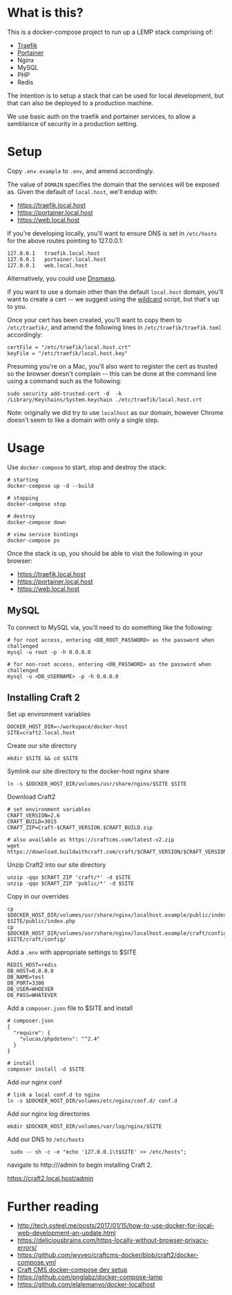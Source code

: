 # What is this?

This is a docker-compose project to run up a LEMP stack comprising of:

* [Traefik](https://docs.traefik.io/)
* [Portainer](https://portainer.readthedocs.io/en/stable/)
* Nginx
* MySQL
* PHP
* Redis

The intention is to setup a stack that can be used for local development, but that can also be deployed to a production machine.

We use basic auth on the traefik and portainer services, to allow a semblance of security in a production setting.


# Setup

Copy `.env.example` to `.env`, and amend accordingly.

The value of `DOMAIN` specifies the domain that the services will be exposed as. Given the default of `local.host`, we'll endup with:

* https://traefik.local.host
* https://portainer.local.host
* https://web.local.host

If you're developing locally, you'll want to ensure DNS is set in `/etc/hosts` for the above routes pointing to 127.0.0.1:

```
127.0.0.1	traefik.local.host
127.0.0.1	portainer.local.host
127.0.0.1	web.local.host
```

Alternatively, you could use [Dnsmasq](https://github.com/elalemanyo/docker-localhost#hosts-file---wildcard-dns-domain-on-mac-os-x).


If you want to use a domain other than the default `local.host` domain, you'll want to create a cert -- we suggest using the [wildcard](https://github.com/jcdarwin/wildcard) script, but that's up to you.

Once your cert has been created, you'll want to copy them to `/etc/traefik/`, and amend the following lines in `/etc/traefik/traefik.toml` accordingly:

    certFile = "/etc/traefik/local.host.crt"
    keyFile = "/etc/traefik/local.host.key"

Presuming you're on a Mac, you'll also want to register the cert as trusted so the browser doesn't complain -- this can be done at the command line using a command such as the following:

    sudo security add-trusted-cert -d  -k /Library/Keychains/System.keychain ./etc/traefik/local.host.crt

Note: originally we did try to use `localhost` as our domain, however Chrome doesn't seem to like a domain with only a single step.


# Usage

Use `docker-compose` to start, stop and destroy the stack:

    # starting
    docker-compose up -d --build

    # stopping
    docker-compose stop

    # destroy
    docker-compose down

    # view service bindings
    docker-compose ps

Once the stack is up, you should be able to visit the following in your browser:

* https://traefik.local.host
* https://portainer.local.host
* https://web.local.host

## MySQL

To connect to MySQL via, you'll need to do something like the following:

    # for root access, entering <DB_ROOT_PASSWORD> as the password when challenged
    mysql -u root -p -h 0.0.0.0

    # for non-root access, entering <DB_PASSWORD> as the password when challenged
    mysql -u <DB_USERNAME> -p -h 0.0.0.0


## Installing Craft 2

Set up environment variables

    DOCKER_HOST_DIR=~/workspace/docker-host
    SITE=craft2.local.host

Create our site directory

    mkdir $SITE && cd $SITE

Symlink our site directory to the docker-host nginx share

    ln -s $DOCKER_HOST_DIR/volumes/usr/share/nginx/$SITE $SITE

Download Craft2

    # set environment variables
    CRAFT_VERSION=2.6
    CRAFT_BUILD=3015
    CRAFT_ZIP=Craft-$CRAFT_VERSION.$CRAFT_BUILD.zip

    # also available as https://craftcms.com/latest-v2.zip
    wget https://download.buildwithcraft.com/craft/$CRAFT_VERSION/$CRAFT_VERSION.$CRAFT_BUILD/$CRAFT_ZIP

Unzip Craft2 into our site directory

    unzip -qqo $CRAFT_ZIP 'craft/*' -d $SITE
    unzip -qqo $CRAFT_ZIP 'public/*' -d $SITE

Copy in our overrides

    cp $DOCKER_HOST_DIR/volumes/usr/share/nginx/localhost.example/public/index.php $SITE/public/index.php
    cp $DOCKER_HOST_DIR/volumes/usr/share/nginx/localhost.example/craft/config/*.php $SITE/craft/config/

Add a `.env` with appropriate settings to $SITE

    REDIS_HOST=redis
    DB_HOST=0.0.0.0
    DB_NAME=test
    DB_PORT=3306
    DB_USER=WHOEVER
    DB_PASS=WHATEVER

Add a `composer.json` file  to $SITE and install

    # composer.json
    {
      "require": {
        "vlucas/phpdotenv": "^2.4"
      }
    }

    # install
    composer install -d $SITE

Add our nginx conf

    # link a local conf.d to nginx
    ln -s $DOCKER_HOST_DIR/volumes/etc/nginx/conf.d/ conf.d

Add our nginx log directories

    mkdir $DOCKER_HOST_DIR/volumes/var/log/nginx/$SITE

Add our DNS to `/etc/hosts`

     sudo -- sh -c -e "echo '127.0.0.1\t$SITE' >> /etc/hosts";

navigate to http://<HOSTNAME>/admin to begin installing Craft 2.

https://craft2.local.host/admin


# Further reading

* http://tech.osteel.me/posts/2017/01/15/how-to-use-docker-for-local-web-development-an-update.html
* https://deliciousbrains.com/https-locally-without-browser-privacy-errors/
* https://github.com/wyveo/craftcms-docker/blob/craft2/docker-compose.yml
* [Craft CMS docker-compose dev setup](https://gist.github.com/jackmcpickle/59efc98a99c067b08020)
* https://github.com/pnglabz/docker-compose-lamp
* https://github.com/elalemanyo/docker-localhost
